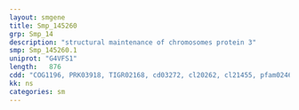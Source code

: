 ```yaml
---
layout: smgene
title: Smp_145260
grp: Smp_14
description: "structural maintenance of chromosomes protein 3"
smp: Smp_145260.1
uniprot: "G4VFS1"
length:   876
cdd: "COG1196, PRK03918, TIGR02168, cd03272, cl20262, cl21455, pfam02463, pfam04100, pfam13476, smart00787"
kk: ns
categories: sm
---
```

